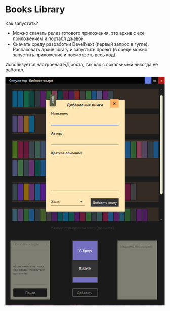 # Books Library

Как запустить?
- Можно скачать релиз готового приложения, это архив с exe приложением и портабл джавой.
- Скачать среду разработки DevelNext (первый запрос в гугле). Распаковать архив library и запустить проект (в среде можно запустить приложение и посмотреть весь код).

Используется настроеная БД хоста, так как с локальными никогда не работал.

![Image alt](https://github.com/berserk-dev/library/blob/main/intro.png)


